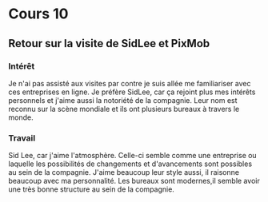 # Cours 10
## Retour sur la visite de SidLee et PixMob

### Intérêt
Je n'ai pas assisté aux visites par contre je suis allée me familiariser avec ces entreprises en ligne. Je préfère SidLee, car ça rejoint plus mes intérêts personnels et j'aime aussi la notoriété de la compagnie. Leur nom est reconnu sur la scène mondiale et ils ont plusieurs bureaux à travers le monde.  


### Travail
Sid Lee, car j'aime l'atmosphère. Celle-ci semble comme une entreprise ou laquelle les possibilités de changements et d'avancements sont possibles au sein de la compagnie. J'aime beaucoup leur style aussi, il raisonne beaucoup avec ma personnalité. Les bureaux sont modernes,il semble avoir une très bonne structure au sein de la compagnie.
